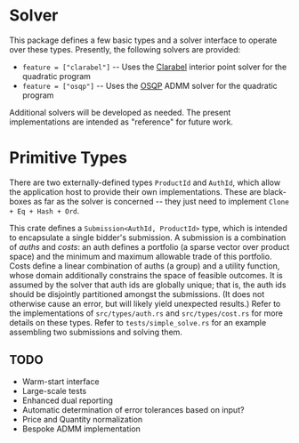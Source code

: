 # Solver

This package defines a few basic types and a solver interface to operate over these types. Presently, the following solvers are provided:
* `feature = ["clarabel"]` -- Uses the [Clarabel](https://clarabel.org/) interior point solver for the quadratic program
* `feature = ["osqp"]` -- Uses the [OSQP](https://osqp.org/) ADMM solver for the quadratic program

Additional solvers will be developed as needed. The present implementations are intended as "reference" for future work.

# Primitive Types

There are two externally-defined types `ProductId` and `AuthId`, which allow the application host to provide their own implementations. These are black-boxes as far as the solver is concerned -- they just need to implement `Clone + Eq + Hash + Ord`.

This crate defines a `Submission<AuthId, ProductId>` type, which is intended to encapsulate a single bidder's submission. A submission is a combination of *auths* and *costs*: an auth defines a portfolio (a sparse vector over product space) and the minimum and maximum allowable trade of this portfolio. Costs define a linear combination of auths (a group) and a utility function, whose domain additionally constrains the space of feasible outcomes. It is assumed by the solver that auth ids are globally unique; that is, the auth ids should be disjointly partitioned amongst the submissions. (It does not otherwise cause an error, but will likely yield unexpected results.) Refer to the implementations of `src/types/auth.rs` and `src/types/cost.rs` for more details on these types. Refer to `tests/simple_solve.rs` for an example assembling two submissions and solving them.


## TODO

* Warm-start interface
* Large-scale tests
* Enhanced dual reporting
* Automatic determination of error tolerances based on input?
* Price and Quantity normalization
* Bespoke ADMM implementation
